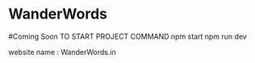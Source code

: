 # WanderWords
#Coming Soon
TO START PROJECT COMMAND 
npm start
npm run  dev

website name : WanderWords.in
